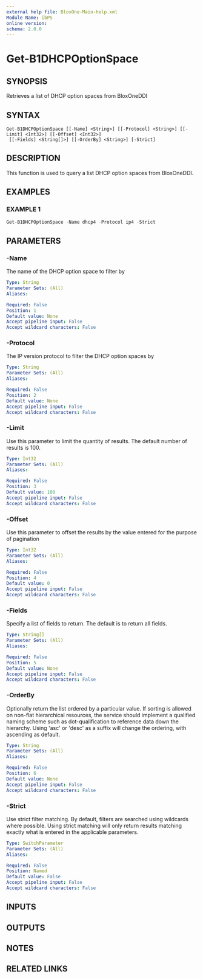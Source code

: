 ```yaml
---
external help file: BloxOne-Main-help.xml
Module Name: ibPS
online version:
schema: 2.0.0
---
```


# Get-B1DHCPOptionSpace

## SYNOPSIS
Retrieves a list of DHCP option spaces from BloxOneDDI

## SYNTAX

```
Get-B1DHCPOptionSpace [[-Name] <String>] [[-Protocol] <String>] [[-Limit] <Int32>] [[-Offset] <Int32>]
 [[-Fields] <String[]>] [[-OrderBy] <String>] [-Strict]
```

## DESCRIPTION
This function is used to query a list DHCP option spaces from BloxOneDDI.

## EXAMPLES

### EXAMPLE 1
```powershell
Get-B1DHCPOptionSpace -Name dhcp4 -Protocol ip4 -Strict
```

## PARAMETERS

### -Name
The name of the DHCP option space to filter by

```yaml
Type: String
Parameter Sets: (All)
Aliases:

Required: False
Position: 1
Default value: None
Accept pipeline input: False
Accept wildcard characters: False
```

### -Protocol
The IP version protocol to filter the DHCP option spaces by

```yaml
Type: String
Parameter Sets: (All)
Aliases:

Required: False
Position: 2
Default value: None
Accept pipeline input: False
Accept wildcard characters: False
```

### -Limit
Use this parameter to limit the quantity of results.
The default number of results is 100.

```yaml
Type: Int32
Parameter Sets: (All)
Aliases:

Required: False
Position: 3
Default value: 100
Accept pipeline input: False
Accept wildcard characters: False
```

### -Offset
Use this parameter to offset the results by the value entered for the purpose of pagination

```yaml
Type: Int32
Parameter Sets: (All)
Aliases:

Required: False
Position: 4
Default value: 0
Accept pipeline input: False
Accept wildcard characters: False
```

### -Fields
Specify a list of fields to return.
The default is to return all fields.

```yaml
Type: String[]
Parameter Sets: (All)
Aliases:

Required: False
Position: 5
Default value: None
Accept pipeline input: False
Accept wildcard characters: False
```

### -OrderBy
Optionally return the list ordered by a particular value.
If sorting is allowed on non-flat hierarchical resources, the service should implement a qualified naming scheme such as dot-qualification to reference data down the hierarchy.
Using 'asc' or 'desc' as a suffix will change the ordering, with ascending as default.

```yaml
Type: String
Parameter Sets: (All)
Aliases:

Required: False
Position: 6
Default value: None
Accept pipeline input: False
Accept wildcard characters: False
```

### -Strict
Use strict filter matching.
By default, filters are searched using wildcards where possible.
Using strict matching will only return results matching exactly what is entered in the applicable parameters.

```yaml
Type: SwitchParameter
Parameter Sets: (All)
Aliases:

Required: False
Position: Named
Default value: False
Accept pipeline input: False
Accept wildcard characters: False
```

## INPUTS

## OUTPUTS

## NOTES

## RELATED LINKS
